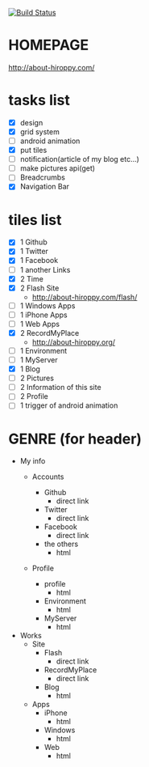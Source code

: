 [![Build Status](https://travis-ci.org/abouthiroppy/metroHomePage.png?branch=develop)](https://travis-ci.org/abouthiroppy/metroHomePage)

# HOMEPAGE
http://about-hiroppy.com/

# tasks list
- [x] design
- [x] grid system
- [ ] android animation
- [x] put tiles
- [ ] notification(article of my blog etc...)
- [ ] make pictures api(get)
- [ ] Breadcrumbs
- [x] Navigation Bar

# tiles list
- [x] 1 Github
- [x] 1 Twitter
- [x] 1 Facebook
- [ ] 1 another Links
- [x] 2 Time
- [x] 2 Flash Site
    - http://about-hiroppy.com/flash/
- [ ] 1 Windows Apps
- [ ] 1 iPhone Apps
- [ ] 1 Web Apps
- [x] 2 RecordMyPlace
    - http://about-hiroppy.org/
- [ ] 1 Environment
- [ ] 1 MyServer
- [x] 1 Blog
- [ ] 2 Pictures
- [ ] 2 Information of this site
- [ ] 2 Profile
- [ ] 1 trigger of android animation

# GENRE (for header)

- My info
    - Accounts
        - Github
            - direct link
        - Twitter
            - direct link
        - Facebook
            - direct link
        - the others
            - html

    - Profile
        - profile
            - html
        - Environment
            - html
        - MyServer
            - html
- Works
    - Site
        - Flash
            - direct link
        - RecordMyPlace
            - direct link
        - Blog
            - html
    - Apps
        - iPhone
            - html
        - Windows
            - html
        - Web
            - html

